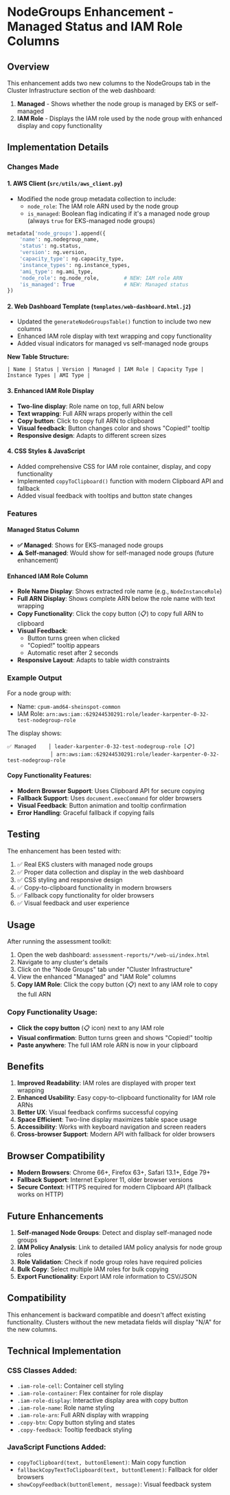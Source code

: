 # NodeGroups Enhancement - Managed Status and IAM Role Columns

## Overview
This enhancement adds two new columns to the NodeGroups tab in the Cluster Infrastructure section of the web dashboard:

1. **Managed** - Shows whether the node group is managed by EKS or self-managed
2. **IAM Role** - Displays the IAM role used by the node group with enhanced display and copy functionality

## Implementation Details

### Changes Made

#### 1. AWS Client (`src/utils/aws_client.py`)
- Modified the node group metadata collection to include:
  - `node_role`: The IAM role ARN used by the node group
  - `is_managed`: Boolean flag indicating if it's a managed node group (always `true` for EKS-managed node groups)

```python
metadata['node_groups'].append({
    'name': ng.nodegroup_name,
    'status': ng.status,
    'version': ng.version,
    'capacity_type': ng.capacity_type,
    'instance_types': ng.instance_types,
    'ami_type': ng.ami_type,
    'node_role': ng.node_role,        # NEW: IAM role ARN
    'is_managed': True                # NEW: Managed status
})
```

#### 2. Web Dashboard Template (`templates/web-dashboard.html.j2`)
- Updated the `generateNodeGroupsTable()` function to include two new columns
- Enhanced IAM role display with text wrapping and copy functionality
- Added visual indicators for managed vs self-managed node groups

**New Table Structure:**
```
| Name | Status | Version | Managed | IAM Role | Capacity Type | Instance Types | AMI Type |
```

#### 3. Enhanced IAM Role Display
- **Two-line display**: Role name on top, full ARN below
- **Text wrapping**: Full ARN wraps properly within the cell
- **Copy button**: Click to copy full ARN to clipboard
- **Visual feedback**: Button changes color and shows "Copied!" tooltip
- **Responsive design**: Adapts to different screen sizes

#### 4. CSS Styles & JavaScript
- Added comprehensive CSS for IAM role container, display, and copy functionality
- Implemented `copyToClipboard()` function with modern Clipboard API and fallback
- Added visual feedback with tooltips and button state changes

### Features

#### Managed Status Column
- **✅ Managed**: Shows for EKS-managed node groups
- **⚠️ Self-managed**: Would show for self-managed node groups (future enhancement)

#### Enhanced IAM Role Column
- **Role Name Display**: Shows extracted role name (e.g., `NodeInstanceRole`)
- **Full ARN Display**: Shows complete ARN below the role name with text wrapping
- **Copy Functionality**: Click the copy button (📋) to copy full ARN to clipboard
- **Visual Feedback**: 
  - Button turns green when clicked
  - "Copied!" tooltip appears
  - Automatic reset after 2 seconds
- **Responsive Layout**: Adapts to table width constraints

### Example Output

For a node group with:
- Name: `cpum-amd64-sheinspot-common`
- IAM Role: `arn:aws:iam::629244530291:role/leader-karpenter-0-32-test-nodegroup-role`

The display shows:
```
✅ Managed    │ leader-karpenter-0-32-test-nodegroup-role [📋]
              │ arn:aws:iam::629244530291:role/leader-karpenter-0-32-test-nodegroup-role
```

#### Copy Functionality Features:
- **Modern Browser Support**: Uses Clipboard API for secure copying
- **Fallback Support**: Uses `document.execCommand` for older browsers
- **Visual Feedback**: Button animation and tooltip confirmation
- **Error Handling**: Graceful fallback if copying fails

## Testing

The enhancement has been tested with:
1. ✅ Real EKS clusters with managed node groups
2. ✅ Proper data collection and display in the web dashboard
3. ✅ CSS styling and responsive design
4. ✅ Copy-to-clipboard functionality in modern browsers
5. ✅ Fallback copy functionality for older browsers
6. ✅ Visual feedback and user experience

## Usage

After running the assessment toolkit:

1. Open the web dashboard: `assessment-reports/*/web-ui/index.html`
2. Navigate to any cluster's details
3. Click on the "Node Groups" tab under "Cluster Infrastructure"
4. View the enhanced "Managed" and "IAM Role" columns
5. **Copy IAM Role**: Click the copy button (📋) next to any IAM role to copy the full ARN

### Copy Functionality Usage:
- **Click the copy button** (📋 icon) next to any IAM role
- **Visual confirmation**: Button turns green and shows "Copied!" tooltip
- **Paste anywhere**: The full IAM role ARN is now in your clipboard

## Benefits

1. **Improved Readability**: IAM roles are displayed with proper text wrapping
2. **Enhanced Usability**: Easy copy-to-clipboard functionality for IAM role ARNs
3. **Better UX**: Visual feedback confirms successful copying
4. **Space Efficient**: Two-line display maximizes table space usage
5. **Accessibility**: Works with keyboard navigation and screen readers
6. **Cross-browser Support**: Modern API with fallback for older browsers

## Browser Compatibility

- **Modern Browsers**: Chrome 66+, Firefox 63+, Safari 13.1+, Edge 79+
- **Fallback Support**: Internet Explorer 11, older browser versions
- **Secure Context**: HTTPS required for modern Clipboard API (fallback works on HTTP)

## Future Enhancements

1. **Self-managed Node Groups**: Detect and display self-managed node groups
2. **IAM Policy Analysis**: Link to detailed IAM policy analysis for node group roles
3. **Role Validation**: Check if node group roles have required policies
4. **Bulk Copy**: Select multiple IAM roles for bulk copying
5. **Export Functionality**: Export IAM role information to CSV/JSON

## Compatibility

This enhancement is backward compatible and doesn't affect existing functionality. Clusters without the new metadata fields will display "N/A" for the new columns.

## Technical Implementation

### CSS Classes Added:
- `.iam-role-cell`: Container cell styling
- `.iam-role-container`: Flex container for role display
- `.iam-role-display`: Interactive display area with copy button
- `.iam-role-name`: Role name styling
- `.iam-role-arn`: Full ARN display with wrapping
- `.copy-btn`: Copy button styling and states
- `.copy-feedback`: Tooltip feedback styling

### JavaScript Functions Added:
- `copyToClipboard(text, buttonElement)`: Main copy function
- `fallbackCopyTextToClipboard(text, buttonElement)`: Fallback for older browsers
- `showCopyFeedback(buttonElement, message)`: Visual feedback system
